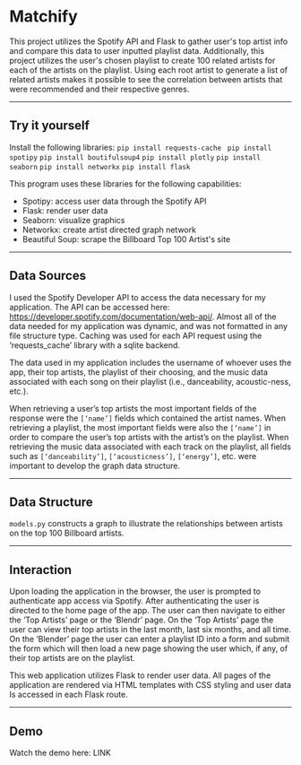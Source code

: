 # Matchify
This project utilizes the Spotify API and Flask to gather user's top artist info and compare this data to user inputted playlist data. Additionally, this project utilizes the user's chosen playlist to create 100 related artists for each of the artists on the playlist. Using each root artist to generate a list of related artists makes it possible to see the correlation between artists that were recommended and their respective genres.
- - - -

## Try it yourself
Install the following libraries:
`pip install requests-cache `
`pip install spotipy`
`pip install boutifulsoup4`
`pip install plotly`
`pip install seaborn`
`pip install networkx`
`pip install flask`

This program uses these libraries for the following capabilities:
* Spotipy: access user data through the Spotify API
* Flask: render user data
* Seaborn: visualize graphics
* Networkx: create artist directed graph network
* Beautiful Soup: scrape the Billboard Top 100 Artist's site
- - - -

## Data Sources
I used the Spotify Developer API to access the data necessary for my application. The API can be accessed here: https://developer.spotify.com/documentation/web-api/. Almost all of the data needed for my application was dynamic, and was not formatted in any file structure type. Caching was used for each API request using the ‘requests_cache’ library with a sqlite backend. 

The data used in my application includes the username of whoever uses the app, their top artists, the playlist of their choosing, and the music data associated with each song on their playlist (i.e., danceability, acoustic-ness, etc.).

When retrieving a user’s top artists the most important fields of the response were the `[‘name’]` fields which contained the artist names. When retrieving a playlist, the most important fields were also the `[‘name’]` in order to compare the user’s top artists with the artist’s on the playlist. When retrieving the music data associated with each track on the playlist, all fields such as `[‘danceability’]`, `[‘acousticness’]`, `[‘energy’]`, etc. were important to develop the graph data structure. 
- - - -

## Data Structure
`models.py` constructs a graph to illustrate the relationships between artists on the top 100 Billboard artists.
- - - -

## Interaction
Upon loading the application in the browser, the user is prompted to authenticate app access via Spotify. After authenticating the user is directed to the home page of the app. The user can then navigate to either the ‘Top Artists’ page or the ‘Blendr’ page. On the ‘Top Artists’ page the user can view their top artists in the last month, last six months, and all time. On the ‘Blender’ page the user can enter a playlist ID into a form and submit the form which will then load a new page showing the user which, if any, of their top artists are on the playlist.

This web application utilizes Flask to render user data. All pages of the application are rendered via HTML templates with CSS styling and user data Is accessed in each Flask route.
- - - -

## Demo
Watch the demo here: LINK
